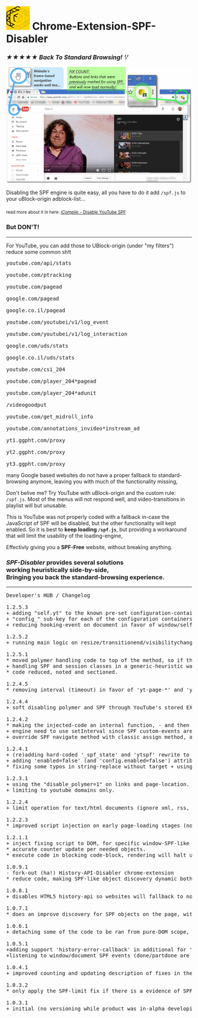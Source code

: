 <h1><img src="resources/icon.png" height="64" width="64"/> Chrome-Extension-SPF-Disabler</h1>

<h3><em>★★★★★ Back To Standard Browsing! ꗷ︎</em></h3>

<img src="resources/screenshot_1.png"/>

Disabling the SPF engine is quite easy,
all you have to do it add <code>/spf.js</code> to your uBlock-origin adblock-list...

<sub>read more about it in here: <a href="http://icompile.eladkarako.com/disable-youtube-spf/"><em>iCompile -</em> Disable YouTube SPF</a></sub>
<h3>But <strong>DON'T!</strong></h3>

<hr/>

For YouTube, you can add those to UBlock-origin (under "my filters") reduce some common sh!t
<pre>
youtube.com/api/stats

youtube.com/ptracking

youtube.com/pagead

google.com/pagead

google.co.il/pagead

youtube.com/youtubei/v1/log_event

youtube.com/youtubei/v1/log_interaction

google.com/uds/stats

google.co.il/uds/stats

youtube.com/csi_204

youtube.com/player_204*pagead

youtube.com/player_204*adunit

/videogoodput

youtube.com/get_midroll_info

youtube.com/annotations_invideo*instream_ad

yt1.ggpht.com/proxy

yt2.ggpht.com/proxy

yt3.ggpht.com/proxy
</pre>

many Google based websites do not have a proper fallback to standard-browsing anymore,
leaving you with much of the functionality missing,

Don't belive me?
Try YouTube with uBlock-origin and the custom rule: <code>/spf.js</code>.
Most of the menus will not respond well, and video-transitions in playlist will but unusable.

This is YouTube was not properly coded with a fallback in-case the JavaScript of SPF will be disabled, but the other functionality will kept enabled. So it is best to <strong>keep loading <code>/spf.js</code></strong>, but providing a workaround that will limit the usability of the loading-engine,

Effectivly giving you a <strong>SPF-Free</strong> website, without breaking anything.

<h3><em>SPF-Disabler</em> provides several solutions<br/>working heuristically side-by-side,<br/>Bringing you back the standard-browsing experience.</h3>

<hr/>

<pre>
Developer's HUB / Changelog

1.2.5.3
+ adding "self.yt" to the known pre-set configuration-containers.
+ "config_" sub-key for each of the configuration containers.
+ reducing hooking-event on document in favor of window/self - for event that do permeates/bubble up to window.

1.2.5.2
+ running main logic on resize/transitionend/visibilitychange DOM-events which is commonly used in YouTube's material-design, this helps fixing "new links" that are added when clicking "Load more" button.

1.2.5.1
* moved polymer handling code to top of the method, so if there is a redirect at-hand, it would be done asap, without running the common-tasks of the extension (since there will be navigation to another page anyway...).
+ handling SPF and session classes in a generic-heuristic way (plus some SPF attributes- data-spf-name)
* code reduced, noted and sectioned.

1.2.4.5
* removing interval (timeout) in favor of 'yt-page-*' and 'yt-navigate-*' event listenning.

1.2.4.4
+ soft disabling polymer and SPF through YouTube's stored EXPERIMENT_FLAGS

1.2.4.2
* making the injected-code an internal function, - and then using it, as string for injection, this makes it available for execution through the Chrome-extension scope too.
+ engine need to use setInterval since SPF custom-events are not always captured by standard-event handlers, generic window listeners won't help...
+ override SPF navigate method with classic assign method, as a fallback to soft-disabling it with the config-objects.

1.2.4.1
+ (re)adding hard-coded '_spf_state' and 'ytspf' rewrite to any self-window, hopfully to trigger fallback code (even objects were not existed) --- This is in additional to "discovering" a "SPF like" object in self-window anyway.
+ adding 'enabled=false' (and 'config.enabled=false') attributes, found in some old SPF engines online (that might still trigger fallback to regular browsing).
* fixing some typos in string-replace without target + using multiline regex directive.

1.2.3.1
+ using the "disable_polymer=1" on links and page-location.
+ limiting to youtube domains only.

1.2.2.4
+ limit operation for text/html documents (ignore xml, rss, etc...)

1.2.2.3
* improved script injection on early page-loading stages (no body).

1.2.1.1
+ inject fixing script to DOM, for specific window-SPF-like objects (heuristic) as queried from extension-context-scope.
* accurate counter update per needed objects.
* execute code in blocking code-block, rendering will halt until exeuted. Good thing, more secure.

1.0.9.1
- fork-out (ha!) History-API-Disabler chrome-extension
* reduce code, making SPF-like object discovery dynamic both in extension-scope and in page-scope injection.

1.0.8.1
+ disables HTML5 history-api so websites will fallback to normal browsing.

1.0.7.1
* does an improve discovery for SPF objects on the page, without actually pre-knowning their name. Will help discovery custom-SPF-products such as "ytspf" (youtube's SPF product) and will make the discovery code more heuristic and less hard-coded ;)

1.0.6.1
+ detaching some of the code to be ran from pure-DOM scope, override protection/isolations.

1.0.5.1
+adding support 'history-error-callback' in additional for 'navigate-part-received-callback' which is no-longer available for newer versios of SPF.js
+listening to window/document SPF events (done/partdone are useful the rest are heuristics)

1.0.4.1
+ improved counting and updating description of fixes in the badge-icon.

1.0.3.2
* only apply the SPF-limit fix if there is a evidence of SPF configuration object in the DOM.

1.0.3.1
+ initial (no versioning while product was in-alpha developing :| ).
</pre>

<br/>

<!-- <a href="https://paypal.me/e1adkarak0"><img src="https://www.paypalobjects.com/webstatic/mktg/Logo/pp-logo-100px.png" alt="PayPal Donation"></a> -->